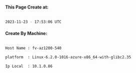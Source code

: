 
   
#### This Page Create at:

```bash

2023-11-23 - 17:53:06 UTC

```

#### Create By Machine:

```bash

Host Name : fv-az1200-540

platform  : Linux-6.2.0-1016-azure-x86_64-with-glibc2.35

Ip Local  : 10.1.0.86

```

